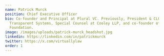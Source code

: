 ```yaml
---
name: Patrick Murck
position: Chief Executive Officer
bio: Co-founder and Principal at Plural VC. Previously, President & CLO at
  Transparent Systems, Special Counsel at Cooley LLP, and co-founder of Bitcoin
  Foundation.
image: /images/uploads/patrick-murck_headshot.jpg
linkedin: https://linkedin.com/in/patrickmurck
twitter: https://x.com/virtuallylaw
order: 1
---
```

